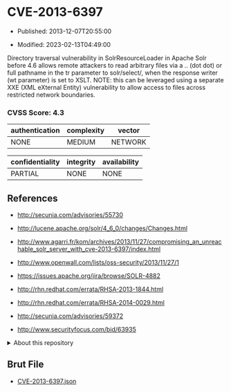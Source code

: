# CVE-2013-6397

- Published: 2013-12-07T20:55:00

- Modified: 2023-02-13T04:49:00

Directory traversal vulnerability in SolrResourceLoader in Apache Solr before 4.6 allows remote attackers to read arbitrary files via a .. (dot dot) or full pathname in the tr parameter to solr/select/, when the response writer (wt parameter) is set to XSLT. NOTE: this can be leveraged using a separate XXE (XML eXternal Entity) vulnerability to allow access to files across restricted network boundaries.

### CVSS Score: **4.3**

| authentication | complexity | vector |
| --- | --- | --- |
| NONE | MEDIUM | NETWORK |

| confidentiality | integrity | availability |
| --- | --- | --- |
| PARTIAL | NONE | NONE |

## References

* http://secunia.com/advisories/55730

* http://lucene.apache.org/solr/4_6_0/changes/Changes.html

* http://www.agarri.fr/kom/archives/2013/11/27/compromising_an_unreachable_solr_server_with_cve-2013-6397/index.html

* http://www.openwall.com/lists/oss-security/2013/11/27/1

* https://issues.apache.org/jira/browse/SOLR-4882

* http://rhn.redhat.com/errata/RHSA-2013-1844.html

* http://rhn.redhat.com/errata/RHSA-2014-0029.html

* http://secunia.com/advisories/59372

* http://www.securityfocus.com/bid/63935

<details>
<summary>About this repository</summary> 

  This repository is part of the project [Live Hack CVE](https://github.com/Live-Hack-CVE). Main website can be found [www.live-hack.org](https://www.live-hack.org) 
  
  Made by [Sn0wAlice](https://github.com/Sn0wAlice) for the people that care about security and need to have a feed of the latest CVEs. Hope you enjoy it, don't forget to star the repo and follow me on [Twitter](https://twitter.com/Sn0wAlice) and [Github](https://github.com/Sn0wAlice). And that is my [personnal website](https://www.alice-snow.me/)

  - [Home Page](https://github.com/Live-Hack-CVE)
  - [Framework](https://github.com/Live-Hack-CVE/cve-framework)
  - [CVE database](https://github.com/Live-Hack-CVE/full_database)
  - [Changelog](https://github.com/Live-Hack-CVE/Changelog)
</details>

## Brut File

* [CVE-2013-6397.json](https://raw.githubusercontent.com/Live-Hack-CVE/full_database/main/cves/2013/CVE-2013-6397.json)

